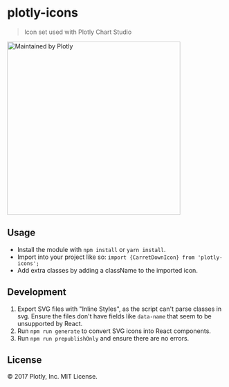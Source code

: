 # plotly-icons

> Icon set used with Plotly Chart Studio
>
> <div align="center">
  <a href="https://dash.plotly.com/project-maintenance">
    <img src="https://dash.plotly.com/assets/images/maintained-by-plotly.png" width="400px" alt="Maintained by Plotly">
  </a>
</div>


## Usage

* Install the module with `npm install` or `yarn install`.
* Import into your project like so: `import {CarretDownIcon} from 'plotly-icons';`
* Add extra classes by adding a className to the imported icon.

## Development

1. Export SVG files with "Inline Styles", as the script can't parse classes in svg. Ensure the files don't have fields like `data-name` that seem to be unsupported by React.
2. Run `npm run generate` to convert SVG icons into React components.
3. Run `npm run prepublishOnly` and ensure there are no errors.

## License

&copy; 2017 Plotly, Inc. MIT License.
